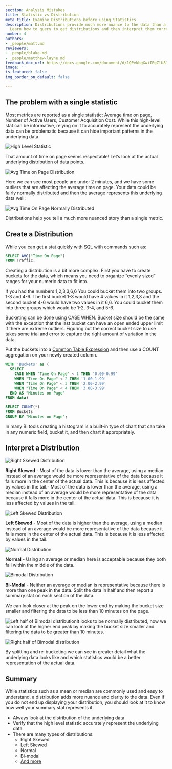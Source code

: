 ```yaml
---
section: Analysis Mistakes
title: Statistic vs Distribution
meta_title: Examine Distributions before using Statistics
description: Distributions provide much more nuance to the data than a statistic does.
  Learn how to query to get distributions and then interpret them correctly
number: 4
authors:
- _people/matt.md
reviewers:
- _people/blake.md
- _people/matthew-layne.md
feedback_doc_url: https://docs.google.com/document/d/1QPvkbgXwiIPgZlU81-kiSZe2mrqhsgoQ44C62hSPbnM/edit?usp=sharing
image: ''
is_featured: false
img_border_on_default: false

---
```

## The problem with a single statistic

Most metrics are reported as a single statistic: Average time on page, Number of Active Users, Customer Acquisition Cost. While this high-level stat can be informative, relying on it to accurately represent the underlying data can be problematic because it can hide important patterns in the underlying data.

![High Level Statistic](https://lh6.googleusercontent.com/GSSSDck5R8x0PL2bpS4lAcfd_WPTvYK-Q4FVh08tzuV4ExhjzJPq85-kU27LhNrABBNvul2_4wskX8n6bzpWbyg77BZi2FTyrNAuTJo3CTIIvRMPExTjnovRb0DeZEFKaUJqMIII)

That amount of time on page seems respectable! Let’s look at the actual underlying distribution of data points.

![Avg Time on Page Distribution](https://lh3.googleusercontent.com/77guS8Qb6XFje9gfYYMkrEN4ks5fu5hrnMqwb6CztpaYD8Lw4h7jcv0AyQcz_OSrGjygC81A83kzx0RZXYV1awQCNF-SNpw9-So_8q8mA4GpCHqALrnWr5hkSfOJqoqbtrKPKWDP)

Here we can see most people are under 2 minutes, and we have some outliers that are affecting the average time on page. Your data could be fairly normally distributed and then the average represents this underlying data well:

![Avg Time On Page Normally Distributed](https://lh6.googleusercontent.com/ZR2RUhkRTT_YVArsfyXXHXV6lx4LpCKZ1RqbFZx8bsECCJXvWkXySCNtdGqxbh32Boz2l9ZiODjUfl17A7FpavoM642LpMKHby7vMxWcWCQr3_fHjC-K0P9SNaJEhKZU20uUhgYJ)

Distributions help you tell a much more nuanced story than a single metric.

## Create a Distribution

While you can get a stat quickly with SQL with commands such as:

```sql
SELECT AVG("Time On Page")
FROM Traffic;
```

Creating a distribution is a bit more complex. First you have to create buckets for the data, which means you need to organize “evenly sized” ranges for your numeric data to fit into.

If you had the numbers 1,2,3,3,6,6 You could bucket them into two groups. 1-3 and 4-6. The first bucket 1-3 would have 4 values in it 1,2,3,3 and the second bucket 4-6 would have two values in it 6,6. You could bucket them into three groups which would be 1-2, 3-4, and 5-6.

Bucketing can be done using CASE WHEN. Bucket size should be the same with the exception that the last bucket can have an open ended upper limit if there are extreme outliers. Figuring out the correct bucket size to use takes some trial and error to capture the right amount of variation in the data.

Put the buckets into a [Common Table Expression](https://www.essentialsql.com/introduction-common-table-expressions-ctes/) and then use a COUNT aggregation on your newly created column.

```sql
WITH 'Buckets' as (
  SELECT
    CASE WHEN "Time On Page" < 1 THEN '0.00-0.99'
    WHEN "Time On Page" < 2 THEN '1.00-1.99'
    WHEN "Time On Page" < 3 THEN '2.00-2.99'
    WHEN "Time On Page" < 4 THEN '3.00-3.99'
  END AS "Minutes on Page"
FROM data)

SELECT COUNT(*)
FROM Buckets
GROUP BY "Minutes on Page";
```

In many BI tools creating a histogram is a built-in type of chart that can take in any numeric field, bucket it, and then chart it appropriately.

## Interpret a Distribution

![Right Skewed Distribution](https://lh3.googleusercontent.com/77guS8Qb6XFje9gfYYMkrEN4ks5fu5hrnMqwb6CztpaYD8Lw4h7jcv0AyQcz_OSrGjygC81A83kzx0RZXYV1awQCNF-SNpw9-So_8q8mA4GpCHqALrnWr5hkSfOJqoqbtrKPKWDP)

**Right Skewed** - Most of the data is lower than the average, using a median instead of an average would be more representative of the data because it falls more in the center of the actual data. This is because it is less affected by values in the tail.- Most of the data is lower than the average, using a median instead of an average would be more representative of the data because it falls more in the center of the actual data. This is because it is less affected by values in the tail.

![Left Skewed Distribution](https://lh5.googleusercontent.com/mebThBvJihLFhpUOt1-4lTT_Viokx7Xfthkv2uciw_yXzLXHCYglRF9yoMSvd7OFczZPkvc8Vp8CPWmb7a9YXKuNxC2Zp83uCelXDQlL42CSUIWynRSyRm4-wXGw1KXenN-A7-7U)

**Left Skewed** - Most of the data is higher than the average, using a median instead of an average would be more representative of the data because it falls more in the center of the actual data. This is because it is less affected by values in the tail.

![Normal Distribution](https://lh6.googleusercontent.com/ZR2RUhkRTT_YVArsfyXXHXV6lx4LpCKZ1RqbFZx8bsECCJXvWkXySCNtdGqxbh32Boz2l9ZiODjUfl17A7FpavoM642LpMKHby7vMxWcWCQr3_fHjC-K0P9SNaJEhKZU20uUhgYJ)

**Normal** - Using an average or median here is acceptable because they both fall within the middle of the data.

![Bimodal Distribution](https://lh6.googleusercontent.com/JDTWxbaFzKc2iteajySZkm4oy_y4mHur6qv7r9TjCCiYqv18P0pwRhFxn3sMgUaBtcrEBSAmXwiarV1gpKOsiMD074psSrIqLW1g8VdPGad_Mzn6KYoDp1gJJ9xbi-dqYS1otXtg)

**Bi-Modal** - Neither an average or median is representative because there is more than one peak in the data. Split the data in half and then report a summary stat on each section of the data.

We can look closer at the peak on the lower end by making the bucket size smaller and filtering the data to be less than 10 minutes on the page.

![Left half of Bimodal distribution](https://lh5.googleusercontent.com/0zQwqOqPQnV2N74bry5ABHxG-Js2vgwYdBjQgfg5gW7nhQ0Fef8EGlntVbIWZEZAp8CJMFfIffJXt7ZDyleZFkzqxgxUIeugkmM-p0NbUWqMOWOJFOUmJacz4zKUm6hTUZllRyDT)It looks to be normally distributed, now we can look at the higher end peak by making the bucket size smaller and filtering the data to be greater than 10 minutes.

![Right half of Bimodal distribution](https://lh4.googleusercontent.com/-FBin4u8tEQFyyt0pZ5Uey_9WAJoHizn8Ik3DdrOmw8e4UNhVhEGDTUfaGTIhFPQiJuBaKARbguuXe41DF1KqJbjyxvW-F-DLmOXPUPGbqyoV5xyqBlWCuYoSqhi1lAIO6zOpSye)

By splitting and re-bucketing we can see in greater detail what the underlying data looks like and which statistics would be a better representation of the actual data.

## Summary

While statistics such as a mean or median are commonly used and easy to understand, a distribution adds more nuance and clarity to the data. Even if you do not end up displaying your distribution, you should look at it to know how well your summary stat represents it.

* Always look at the distribution of the underlying data
* Verify that the high level statistic accurately represent the underlying data
* There are many types of distributions:
  * Right Skewed
  * Left Skewed
  * Normal
  * Bi-modal
  * [And more](https://blog.cloudera.com/blog/2015/12/common-probability-distributions-the-data-scientists-crib-sheet/)